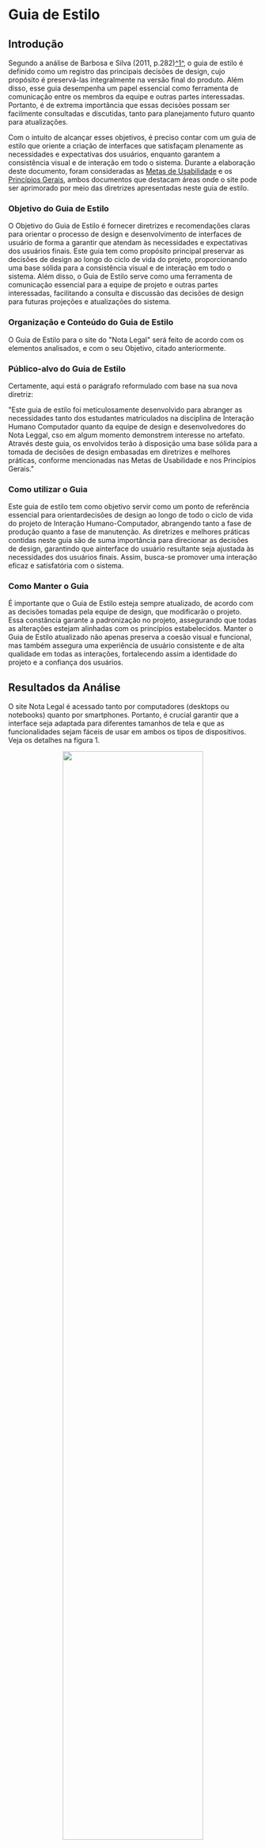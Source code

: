# Guia de Estilo

## Introdução

Segundo a análise de Barbosa e Silva (2011, p.282)<a id="anchor_1" href="#REF1">^1^</a>, o guia de estilo é definido como um registro das principais decisões de design, cujo propósito é preservá-las integralmente na versão final do produto. Além disso, esse guia desempenha um papel essencial como ferramenta de comunicação entre os membros da equipe e outras partes interessadas. Portanto, é de extrema importância que essas decisões possam ser facilmente consultadas e discutidas, tanto para planejamento futuro quanto para atualizações.

Com o intuito de alcançar esses objetivos, é preciso contar com um guia de estilo que oriente a criação de interfaces que satisfaçam plenamente as necessidades e expectativas dos usuários, enquanto garantem a consistência visual e de interação em todo o sistema. Durante a elaboração deste documento, foram consideradas as [Metas de Usabilidade](#) e os [Princípios Gerais](#/), ambos documentos que destacam áreas onde o site pode ser aprimorado por meio das diretrizes apresentadas neste guia de estilo.


### Objetivo do Guia de Estilo

O Objetivo do Guia de Estilo é fornecer diretrizes e recomendações claras para orientar o processo de design e desenvolvimento de interfaces de usuário de forma a garantir que atendam às necessidades e expectativas dos usuários finais. Este guia tem como propósito principal preservar as decisões de design ao longo do ciclo de vida do projeto, proporcionando uma base sólida para a consistência visual e de interação em todo o sistema. Além disso, o Guia de Estilo serve como uma ferramenta de comunicação essencial para a equipe de projeto e outras partes interessadas, facilitando a consulta e discussão das decisões de design para futuras projeções e atualizações do sistema.

### Organização e Conteúdo do Guia de Estilo

O Guia de Estilo para o site do "Nota Legal" será feito de acordo com os elementos analisados, e com o seu Objetivo, citado anteriormente.

### Público-alvo do Guia de Estilo

Certamente, aqui está o parágrafo reformulado com base na sua nova diretriz:

"Este guia de estilo foi meticulosamente desenvolvido para abranger as necessidades tanto dos estudantes matriculados na disciplina de Interação Humano Computador quanto da equipe de design e desenvolvedores do Nota Leggal, cso em algum momento demonstrem interesse no artefato. Através deste guia, os envolvidos terão à disposição uma base sólida para a tomada de decisões de design embasadas em diretrizes e melhores práticas, conforme mencionadas nas Metas de Usabilidade e nos Princípios Gerais."

### Como utilizar o Guia

Este guia de estilo tem como objetivo servir como um ponto de referência essencial para orientardecisões de design ao longo de todo o ciclo de vida do projeto de Interação Humano-Computador, 
abrangendo tanto a fase de produção quanto a fase de manutenção. As diretrizes e melhores práticas contidas neste guia são de suma importância para direcionar as decisões de design, garantindo que ainterface do usuário resultante seja ajustada às necessidades dos usuários finais. Assim, busca-se promover uma interação eficaz e satisfatória com o sistema.


### Como Manter o Guia

É importante que o Guia de Estilo esteja sempre atualizado, de acordo com as decisões tomadas pela equipe de design, que modificarão o projeto. Essa constância garante a padronização no projeto, assegurando que todas as alterações estejam alinhadas com os princípios estabelecidos. Manter o Guia de Estilo atualizado não apenas preserva a coesão visual e funcional, mas também assegura uma experiência de usuário consistente e de alta qualidade em todas as interações, fortalecendo assim a identidade do projeto e a confiança dos usuários.

## Resultados da Análise

O site Nota Legal é acessado tanto por computadores (desktops ou notebooks) quanto por smartphones. Portanto, é crucial garantir que a interface seja adaptada para diferentes tamanhos de tela e que as funcionalidades sejam fáceis de usar em ambos os tipos de dispositivos. Veja os detalhes na figura 1.


<div align="center">
  
<img src="https://github.com/Interacao-Humano-Computador/2023.2-NotaLegal/blob/main/docs/imagens/Captura%20de%20tela%20de%202023-10-20%2017-43-27.png?raw=true" style="width: 75%;height=auto;">

<font size="3"><p style="text-align: center">Figura 1 - . Fonte: <a href="#">Lucas Víctor</a>, 2023.</p></font>

</div>

### Descrição do Ambiente de Trabalho do Usuário

## Elementos de Interface

## Elementos de Interação
<iframe style="border: 1px solid rgba(0, 0, 0, 0.1);" width="800" height="450" src="https://www.figma.com/file/e0jy4MMu1eMkm416vFHsBJ/Untitled?type=design&node-id=0%3A1&mode=design&t=M2tg91Tx9D7hadCq-1" allowfullscreen></iframe>
### Estilo de Interação


### Seleção de Estilos


### Aceleradores (Teclas de Atalho)


## Elementos de Ação

### Preenchimento de Campos


### Seleção

### Ativação


## Vocabulários e padrões

### Terminologia


### Tipos de Tela


### Sequência de Diálogos


## Propostas de Intervenção


### Metas de Usabilidade


### Princípios Gerais


### Proposta no figma


> <a id="REF1" href="#anchor_1">1.</a> BARBOSA, S. D. J.; SILVA, B. S. Interação Humano-Computador. Rio de Janeiro: Elsevier, 2011.

## Histórico de Versões

| Versão  | Data       | Descrição                                           | Autor(es)                                   | Revisor(es)             |
| ------- | ---------- | --------------------------------------------------- | -------------------------------------------------------- | -------------------------------------------------- |
| `1.0`   | 20/10/2023 | Criação da página guia de estilo.                                     | [Lucas Víctor](#)                             | [Izabela Alves](#)   |
| `1.1`   | 20/10/2023 | Adição introdução, objetivos, público-alvo, como utilizar, como manter.            | [Lucas Víctor](#) e [Lucas Ribeiro](#)                             | [Izabela Alves](#)   |
| `1.2`    |20/10/2023 | Adição do figma.            | [Lucas Víctor](#)                            | [Izabela Alves](#)   |   

